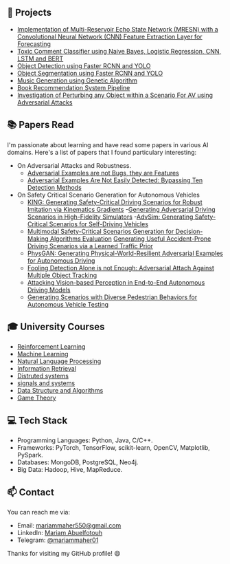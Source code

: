 
## 🚀 Projects

- [Implementation of Multi-Reservoir Echo State Network (MRESN) with a Convolutional Neural Network (CNN) Feature Extraction Layer for Forecasting](https://github.com/mariammaher550/cnn-mresn)
- [Toxic Comment Classifier using Naive Bayes, Logistic Regression, CNN, LSTM and BERT](https://github.com/MohamedHamdy28/Toxic-comments-classifier)
- [Object Detection using Faster RCNN and YOLO](https://github.com/mariammaher550/lemons-vs-apples-object-detection)
- [Object Segmentation using Faster RCNN and YOLO](https://github.com/mariammaher550/lemons-vs-apples-segmentation)
- [Music Generation using Genetic Algorithm](https://github.com/mariammaher550/music-generation-using-genetic-algorithm)
- [Book Recommendation System Pipeline](https://github.com/mariammaher550/big-data-project/tree/main)
- [Investigation of Perturbing any Object within a Scenario
For AV using Adversarial Attacks](https://drive.google.com/file/d/1PzZPk0wd87wO8G5h02GWxvw-Vx86Pfcb/view?usp=sharing)


## 📚 Papers Read

I'm passionate about learning and have read some papers in various AI domains. Here's a list of papers that I found particulary interesting:

- On Adversarial Attacks and Robustness.
    - [Adversarial Examples are not Bugs, they are Features](https://proceedings.neurips.cc/paper/2019/file/e2c420d928d4bf8ce0ff2ec19b371514-Paper.pdf)
    - [Adversarial Examples Are Not Easily Detected:
Bypassing Ten Detection Methods](https://arxiv.org/pdf/1705.07263.pdf)
- On Safety Critical Scenario Generation for Autonomous Vehicles
    - [KING: Generating Safety-Critical Driving Scenarios
 for Robust Imitation via Kinematics Gradients](https://arxiv.org/pdf/2204.13683.pdf)
    -[Generating Adversarial Driving Scenarios in High-Fidelity 
     Simulators](http://www.cim.mcgill.ca/~florian/pdfs/icra-2019-adversarial.pdf)
    -[AdvSim: Generating Safety-Critical Scenarios for 
    Self-Driving Vehicles](https://openaccess.thecvf.com/content/CVPR2021/papers/Wang_AdvSim_Generating_Safety-Critical_Scenarios_for_Self-Driving_Vehicles_CVPR_2021_paper.pdf)
    - [Multimodal Safety-Critical Scenarios Generation for Decision-Making
    Algorithms Evaluation](https://arxiv.org/pdf/2009.08311.pdf)
      [Generating Useful Accident-Prone Driving Scenarios 
    via a Learned Traffic Prior](https://arxiv.org/abs/2112.05077)
    - [PhysGAN: Generating Physical-World-Resilient Adversarial Examples
    for Autonomous Driving](https://arxiv.org/pdf/1907.04449.pdf)
    - [Fooling Detection Alone is not Enough: Adversarial Attach Against Multiple Object
      Tracking](https://openreview.net/pdf?id=rJl31TNYPr)
    - [Attacking Vision-based Perception in End-to-End
    Autonomous Driving Models](https://par.nsf.gov/servlets/purl/10174066)
    - [Generating Scenarios with Diverse Pedestrian
    Behaviors for Autonomous Vehicle Testing](https://proceedings.mlr.press/v164/priisalu22a/priisalu22a.pdf)




## 🎓 University Courses

- [Reinforcement Learning](https://github.com/mariammaher550/reinforcement-learning-F22/tree/main)
- [Machine Learning](https://github.com/mariammaher550/Introduction-to-machine-learning-F22)
- [Natural Language Processing](https://github.com/mariammaher550/natural-language-processing-S23)
- [Information Retrieval](https://github.com/mariammaher550/information-retrieval-S23)
- [Distruted systems](https://github.com/mariammaher550/raft-grpc)
- [signals and systems](https://github.com/mariammaher550/signals-and-systems-S23)
- [Data Structure and Algorithms](https://github.com/mariammaher550/DSA-S21)
- [Game Theory](https://github.com/mariammaher550/game-theory-F22)



## 💻 Tech Stack

- Programming Languages: Python, Java, C/C++.
- Frameworks: PyTorch, TensorFlow, scikit-learn, OpenCV, Matplotlib, PySpark.
- Databases: MongoDB, PostgreSQL, Neo4j.
- Big Data: Hadoop, Hive, MapReduce.


## 📫 Contact

You can reach me via:

- Email: [mariammaher550@gmail.com](mailto:mariammaher550@gmail.com)
- LinkedIn: [Mariam Abuelfotouh](linkedin.com/in/mariam-abueflotouh-4688bb170)
- Telegram: [@mariammaher01](https://t.me/mariammaher01)


Thanks for visiting my GitHub profile! 😄

